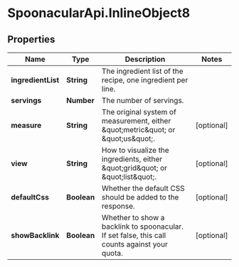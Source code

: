# SpoonacularApi.InlineObject8

## Properties

Name | Type | Description | Notes
------------ | ------------- | ------------- | -------------
**ingredientList** | **String** | The ingredient list of the recipe, one ingredient per line. | 
**servings** | **Number** | The number of servings. | 
**measure** | **String** | The original system of measurement, either \&quot;metric\&quot; or \&quot;us\&quot;. | [optional] 
**view** | **String** | How to visualize the ingredients, either \&quot;grid\&quot; or \&quot;list\&quot;. | [optional] 
**defaultCss** | **Boolean** | Whether the default CSS should be added to the response. | [optional] 
**showBacklink** | **Boolean** | Whether to show a backlink to spoonacular. If set false, this call counts against your quota. | [optional] 


